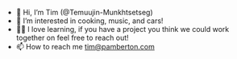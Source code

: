 - 👋 Hi, I’m Tim (@Temuujin-Munkhtsetseg)
- 👀 I’m interested in cooking, music, and cars!
- 🧑‍🏭 I love learning, if you have a project you think we could work together on feel free to reach out!
- 📫 How to reach me tim@pamberton.com
